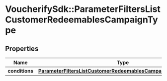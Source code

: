 # VoucherifySdk::ParameterFiltersListCustomerRedeemablesCampaignType

## Properties

| Name | Type | Description | Notes |
| ---- | ---- | ----------- | ----- |
| **conditions** | [**ParameterFiltersListCustomerRedeemablesCampaignTypeConditions**](ParameterFiltersListCustomerRedeemablesCampaignTypeConditions.md) |  | [optional] |

